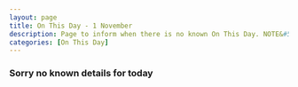```yaml
---
layout: page
title: On This Day - 1 November
description: Page to inform when there is no known On This Day. NOTE&#58; There may still be comments.
categories: [On This Day]
---
```


### Sorry no known details for today

